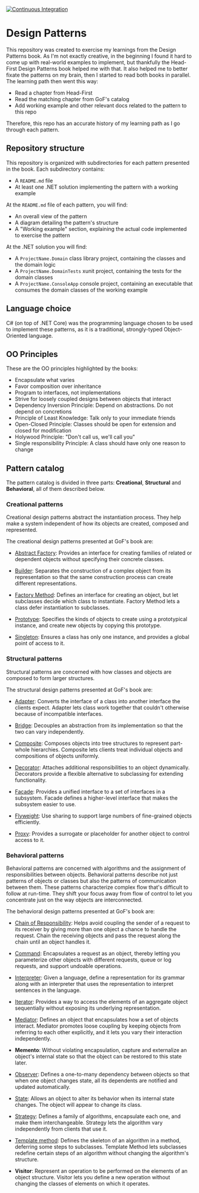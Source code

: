 [![Continuous Integration](https://github.com/kaiosilveira/design-patterns/actions/workflows/dotnet.yml/badge.svg)](https://github.com/kaiosilveira/design-patterns/actions/workflows/dotnet.yml)

# Design Patterns

This repository was created to exercise my learnings from the Design Patterns book.
As I'm not exactly creative, in the beginning I found it hard to come up with real-world examples to implement, but thankfully the Head-First Design Patterns book helped me with that. It also helped me to better fixate the patterns on my brain, then I started to read both books in parallel. The learning path then went this way:

- Read a chapter from Head-First
- Read the matching chapter from GoF's catalog
- Add working example and other relevant docs related to the pattern to this repo

Therefore, this repo has an accurate history of my learning path as I go through each pattern.

## Repository structure

This repository is organized with subdirectories for each pattern presented in the book. Each subdirectory contains:

- A `README.md` file
- At least one .NET solution implementing the pattern with a working example

At the `README.md` file of each pattern, you will find:

- An overall view of the pattern
- A diagram detailing the pattern's structure
- A "Working example" section, explaining the actual code implemented to exercise the pattern

At the .NET solution you will find:

- A `ProjectName.Domain` class library project, containing the classes and the domain logic
- A `ProjectName.DomainTests` xunit project, containing the tests for the domain classes
- A `ProjectName.ConsoleApp` console project, containing an executable that consumes the domain classes of the working example

## Language choice

C# (on top of .NET Core) was the programming language chosen to be used to implement these patterns, as it is a traditional, strongly-typed Object-Oriented language.

## OO Principles

These are the OO principles highlighted by the books:

- Encapsulate what varies
- Favor composition over inheritance
- Program to interfaces, not implementations
- Strive for loosely coupled designs between objects that interact
- Dependency Inversion Principle: Depend on abstractions. Do not depend on concretions
- Principle of Least Knowledge: Talk only to your immediate friends
- Open-Closed Principle: Classes should be open for extension and closed for modification
- Holywood Principle: "Don't call us, we'll call you"
- Single responsibility Principle: A class should have only one reason to change

## Pattern catalog

The pattern catalog is divided in three parts: **Creational**, **Structural** and **Behavioral**, all of them described below.

### Creational patterns

Creational design patterns abstract the instantiation process. They help make a system independent of how its objects are created, composed and represented.

The creational design patterns presented at GoF's book are:

- [Abstract Factory](/abstract-factory): Provides an interface for creating families of related or dependent objects without specifying their concrete classes.

- [Builder](/builder): Separates the construction of a complex object from its representation so that the same construction process can create different representations.

- [Factory Method](/factory-method): Defines an interface for creating an object, but let subclasses decide which class to instantiate. Factory Method lets a class defer instantiation to subclasses.

- [Prototype](/prototype): Specifies the kinds of objects to create using a prototypical instance, and create new objects by copying this prototype.

- [Singleton](/singleton): Ensures a class has only one instance, and provides a global point of access to it.

### Structural patterns

Structural patterns are concerned with how classes and objects are composed to form larger structures.

The structural design patterns presented at GoF's book are:

- [Adapter](/adapter): Converts the interface of a class into another interface the clients expect. Adapter lets class work together that couldn't otherwise because of incompatible interfaces.

- [Bridge](/bridge/): Decouples an abstraction from its implementation so that the two can vary independently.

- [Composite](/composite): Composes objects into tree structures to represent part-whole hierarchies. Composite lets clients treat individual objects and compositions of objects uniformly.

- [Decorator](/decorator): Attaches additional responsibilities to an object dynamically. Decorators provide a flexible alternative to subclassing for extending functionality.

- [Facade](/facade): Provides a unified interface to a set of interfaces in a subsystem. Facade defines a higher-level interface that makes the subsystem easier to use.

- [Flyweight](/flyweight): Use sharing to support large numbers of fine-grained objects efficiently.

- [Proxy](/proxy): Provides a surrogate or placeholder for another object to control access to it.

### Behavioral patterns

Behavioral patterns are concerned with algorithms and the assignment of responsibilities between objects. Behavioral patterns describe not just patterns of objects or classes but also the patterns of communication between them. These patterns characterize complex flow that's difficult to follow at run-time. They shift your focus away from flow of control to let you concentrate just on the way objects are interconnected.

The behavioral design patterns presented at GoF's book are:

- [Chain of Responsibility](/chain-of-responsibility): Helps avoid coupling the sender of a request to its receiver by giving more than one object a chance to handle the request. Chain the receiving objects and pass the request along the chain until an object handles it.

- [Command](/command): Encapsulates a request as an object, thereby letting you parameterize other objects with different requests, queue or log requests, and support undoable operations.

- [Interpreter](/interpreter): Given a language, define a representation for its grammar along with an interpreter that uses the representation to interpret sentences in the language.

- [Iterator](/iterator): Provides a way to access the elements of an aggregate object sequentially without exposing its underlying representation.

- [Mediator](/mediator): Defines an object that encapsulates how a set of objects interact. Mediator promotes loose coupling by keeping objects from referring to each other explicitly, and it lets you vary their interaction independently.

- **Memento**: Without violating encapsulation, capture and externalize an object's internal state so that the object can be restored to this state later.

- [Observer](/observer): Defines a one-to-many dependency between objects so that when one object changes state, all its dependents are notified and updated automatically.

- [State](/state): Allows an object to alter its behavior when its internal state changes. The object will appear to change its class.

- [Strategy](/strategy): Defines a family of algorithms, encapsulate each one, and make them interchangeable. Strategy lets the algorithm vary independently from clients that use it.

- [Template method](/template-method): Defines the skeleton of an algorithm in a method, deferring some steps to subclasses. Template Method lets subclasses redefine certain steps of an algorithm without changing the algorithm's structure.

- **Visitor**: Represent an operation to be performed on the elements of an object structure. Visitor lets you define a new operation without changing the classes of elements on which it operates.
